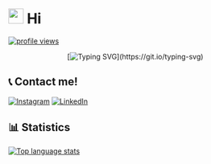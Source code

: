 # <img src="https://raw.githubusercontent.com/MartinHeinz/MartinHeinz/master/wave.gif" width="30px" alt="wave" /> Hi

<p align="left">
  <a href="https://github.com/rhankbrguw">
    <img src="https://komarev.com/ghpvc/?username=rhankbrguw&label=Profile%20views&color=0e75b6&style=flat" alt="profile views" />
  </a>
</p>

<div align="center">

[![Typing SVG](https://readme-typing-svg.demolab.com?font=Fira+Code&pause=1000&color=0CDAF7&center=true&vCenter=true&width=435&lines=Welcome!)](https://git.io/typing-svg)

</div>

## 📞 Contact me!

[![Instagram](https://img.shields.io/badge/Instagram-purple?style=flat-square&logo=instagram&logoColor=white)](https://www.instagram.com/rhankbrguw_/)
[![LinkedIn](https://img.shields.io/badge/💼_LinkedIn-0077B5?style=flat-square&logoColor=white)](https://www.linkedin.com/in/raihan-akbar-2b5820334/)

## 📊 Statistics
<p align="left">
  <a href="https://github.com/rhankbrguw">
    <img src="https://github-readme-stats.vercel.app/api/top-langs?username=rhankbrguw&show_icons=true&locale=en&layout=compact&theme=shades-of-purple" alt="Top language stats" />
  </a>
</p>
